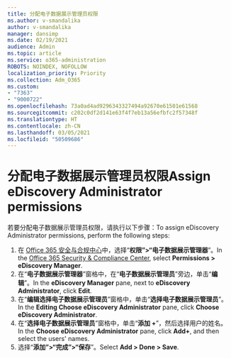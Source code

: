 ```yaml
---
title: 分配电子数据展示管理员权限
ms.author: v-smandalika
author: v-smandalika
manager: dansimp
ms.date: 02/19/2021
audience: Admin
ms.topic: article
ms.service: o365-administration
ROBOTS: NOINDEX, NOFOLLOW
localization_priority: Priority
ms.collection: Adm_O365
ms.custom:
- "7363"
- "9000722"
ms.openlocfilehash: 73a0ad4ad9296343327494a92670e61501e61568
ms.sourcegitcommit: c202c0df2d141e63f4f7eb13a56efbfc2f57348f
ms.translationtype: HT
ms.contentlocale: zh-CN
ms.lasthandoff: 03/05/2021
ms.locfileid: "50509686"
---
```

# <a name="assign-ediscovery-administrator-permissions"></a><span data-ttu-id="6b715-102">分配电子数据展示管理员权限</span><span class="sxs-lookup"><span data-stu-id="6b715-102">Assign eDiscovery Administrator permissions</span></span>

<span data-ttu-id="6b715-103">若要分配电子数据展示管理员权限，请执行以下步骤：</span><span class="sxs-lookup"><span data-stu-id="6b715-103">To assign eDiscovery Administrator permissions, perform the following steps:</span></span>

1. <span data-ttu-id="6b715-104">在 [Office 365 安全与合规中心](https://sip.protection.office.com/)中，选择“**权限”>“电子数据展示管理器**”。</span><span class="sxs-lookup"><span data-stu-id="6b715-104">In the [Office 365 Security & Compliance Center](https://sip.protection.office.com/), select **Permissions > eDiscovery Manager**.</span></span>
2. <span data-ttu-id="6b715-105">在“**电子数据展示管理器**”窗格中，在“**电子数据展示管理员**”旁边，单击“**编辑**”。</span><span class="sxs-lookup"><span data-stu-id="6b715-105">In the **eDiscovery Manager** pane, next to **eDiscovery Administrator**, click **Edit**.</span></span>
3. <span data-ttu-id="6b715-106">在“**编辑选择电子数据展示管理员**”窗格中，单击“**选择电子数据展示管理员**”。</span><span class="sxs-lookup"><span data-stu-id="6b715-106">In the **Editing Choose eDiscovery Administrator** pane, click **Choose eDiscovery Administrator**.</span></span>
4. <span data-ttu-id="6b715-107">在“**选择电子数据展示管理员**”窗格中，单击“**添加 +**”，然后选择用户的姓名。</span><span class="sxs-lookup"><span data-stu-id="6b715-107">In the **Choose eDiscovery Administrator** pane, click **Add+**, and then select the users' names.</span></span>
5. <span data-ttu-id="6b715-108">选择“**添加”>“完成”>“保存**”。</span><span class="sxs-lookup"><span data-stu-id="6b715-108">Select **Add > Done > Save**.</span></span>
